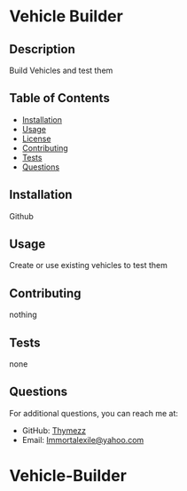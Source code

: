 # Vehicle Builder



## Description
Build Vehicles and test them

## Table of Contents
- [Installation](#installation)
- [Usage](#usage)
- [License](#license)
- [Contributing](#contributing)
- [Tests](#tests)
- [Questions](#questions)

## Installation
Github

## Usage
Create or use existing vehicles to test them



## Contributing
nothing

## Tests
none

## Questions
For additional questions, you can reach me at:
- GitHub: [Thymezz](https://github.com/Thymezz)
- Email: Immortalexile@yahoo.com
# Vehicle-Builder
